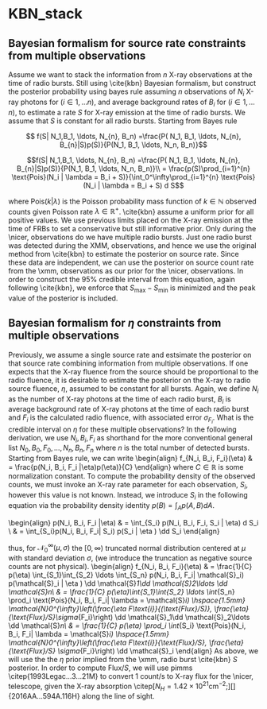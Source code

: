 # KBN_stack

## Bayesian formalism for source rate constraints from multiple observations
Assume we want to stack the information from $n$ X-ray observations at the time of radio bursts. Still using \cite{kbn} Bayesian formalism, but construct the posterior probability using bayes rule assuming $n$ observations of $N_i$ X-ray photons for $(i \in 1, \ldots n)$, and average background rates of $B_i$ for $(i \in 1, \ldots n)$, to estimate a rate $S$ for X-ray emission at the time of radio bursts. We assume that $S$ is constant for all radio bursts. Starting from Bayes rule

```math
 f(S| N_1,B_1, \ldots, N_{n}, B_n)  =\frac{P( N_1, B_1, \ldots, N_{n}, B_{n}|S)p(S)}{P(N_1, B_1, \ldots, N_n, B_n)}
```
```math
f(S| N_1,B_1, \ldots, N_{n}, B_n)   =\frac{P( N_1, B_1, \ldots, N_{n}, B_{n}|S)p(S)}{P(N_1, B_1, \ldots, N_n, B_n)}\\
    = \frac{p(S)\prod_{i=1}^{n} \text{Pois}(N_i | \lambda = B_i + S)}{\int_0^\infty\prod_{i=1}^{n} \text{Pois}(N_i | \lambda = B_i + S) d S
```
where $\text{Pois}(k| \lambda)$ is the Poisson probability mass function of $k \in \mathbb{N}$ observed counts given Poisson rate $\lambda \in \mathbb{R}^+$. \cite{kbn} assume a uniform prior for all positive values. We use previous limits placed on the X-ray emission at the time of FRBs to set a conservative but still informative prior. Only during the \nicer\, observations do we have multiple radio bursts. Just one radio burst was detected during the XMM, observations, and hence we use the original method from \cite{kbn} to estimate the posterior on source rate. Since these data are independent, we can use the posterior on source count rate from the \xmm\, observations as our prior for the \nicer\, observations. In order to construct the 95\% credible interval from this equation, again following \cite{kbn}, we enforce that $S_{\text{max}}-S_{\text{min}}$ is minimized and the peak value of the posterior is included. 

## Bayesian formalism for $\eta$ constraints from multiple observations

Previously, we assume a single source rate and estsimate the posterior on that source rate combining information from multiple observations. If one expects that the X-ray fluence from the source should be proportional to the radio fluence, it is desirable to estimate the posterior on the X-ray to radio source fluence, $\eta$, assumed to be constant for all bursts. Again, we define $N_i$ as the number of X-ray photons at the time of each radio burst, $B_i$ is average background rate of X-ray photons at the time of each radio burst and $F_i$ is the calculated radio fluence, with associated error $\sigma_{F_i}$. What is the credible interval on $\eta$ for these multiple observations? In the following derivation, we use $N_i, B_i, F_i$ as shorthand for the more conventional general list $N_0, B_0, F_0, \ldots, N_n, B_n, F_n$ where $n$ is the total number of detected bursts. Starting from Bayes rule, we can write
\begin{align}
    f_{N_i, B_i, F_i}(\eta) & = \frac{p(N_i, B_i,  F_i |\eta)p(\eta)}{C}
\end{align}
 where $C\in \mathbb{R}$ is some normalization constant. To compute the probability density of the observed counts, we must invoke an X-ray rate parameter for each observation, $S_i$, however this value is not known. Instead, we introduce $S_i$ in the following equation via the probability density identity $p(B) = \int_A p(A,B) d A$. 
 
\begin{align}
    p(N_i, B_i, F_i |\eta) & = \int_{S_i} p(N_i, B_i, F_i, S_i | \eta) d S_i \\ 
    & = \int_{S_i}p(N_i, B_i, F_i| S_i) p(S_i | \eta ) \dd S_i 
\end{align}

thus, for $\mathcal{N}_0^{\infty}(\mu, \sigma)$ the $[0,\infty)$ truncated normal distribution centered at $\mu$ with standard deviation $\sigma$, (we introduce the truncation as negative source counts are not physical). 
\begin{align}
    f_{N_i, B_i, F_i}(\eta) & = \frac{1}{C} p(\eta) \int_{S_1}\int_{S_2} \ldots \int_{S_n} p(N_i, B_i,  F_i| \mathcal{S}_i) p(\mathcal{S}_i | \eta ) \dd \mathcal{S}_1\dd \mathcal{S}_2\ldots \dd \mathcal{S}_n\\
    & = \frac{1}{C} p(\eta)\int_{S_1}\int_{S_2} \ldots \int_{S_n} \prod_i \text{Pois}(N_i, B_i, F_i| \lambda = \mathcal{S}_i) \hspace{1.5mm} \mathcal{N}_0^{\infty}\left(\frac{\eta F_\text{i}}{(\text{Flux}/S)},  \frac{\eta}{\text{Flux}/S}\sigma_{F_i}\right) \dd \mathcal{S}_1\dd \mathcal{S}_2\ldots \dd \mathcal{S}_n\\
    & = \frac{1}{C} p(\eta) \prod_i \int_{S_i} \text{Pois}(N_i, B_i, F_i| \lambda = \mathcal{S}_i)  \hspace{1.5mm} \mathcal{N}_0^{\infty}\left(\frac{\eta F_\text{i}}{\text{Flux}/S}, \frac{\eta}{\text{Flux}/S} \sigma_{F_i}\right) \dd \mathcal{S}_i
\end{align}
As above, we will use the the $\eta$ prior implied from the \xmm\, radio burst \cite{kbn} $S$ posterior. In order to compute $\text{Flux}/S$, we will use pimms \citep{1993Legac...3...21M} to convert 1 count/s to X-ray flux for the \nicer\, telescope, given the X-ray absorption \citep[$N_H = 1.42\times 10^{21} \text{cm}^{-2}$;][]{2016AA...594A.116H} along the line of sight.
